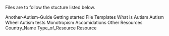 Files are to follow the stucture listed below.

Another-Autism-Guide
    Getting started
        File Templates
    What is Autism
        Autism Wheel
        Autism tests
        Monotropism
        Accomidations
    Other Resources
        Country_Name
            Type_of_Resource
                Resource